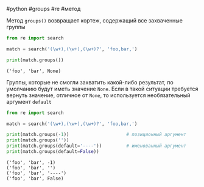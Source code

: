 #python #groups #re #метод


Метод `groups()` возвращает кортеж, содержащий все захваченные группы
```python
from re import search

match = search('(\w+),(\w+),(\w+)?', 'foo,bar,')

print(match.groups())
```
```
('foo', 'bar', None)
```

Группы, которые не смогли захватить какой-либо результат, по умолчанию будут иметь значение `None`. Если в такой ситуации требуется вернуть значение, отличное от `None`, то используется необязательный аргумент `default`

```python
from re import search

match = search('(\w+),(\w+),(\w+)?', 'foo,bar,')

print(match.groups(-1))                     # позиционный аргумент
print(match.groups(''))
print(match.groups(default='----'))         # именованный аргумент
print(match.groups(default=False))
```
```
('foo', 'bar', -1)
('foo', 'bar', '')
('foo', 'bar', '----')
('foo', 'bar', False)
```